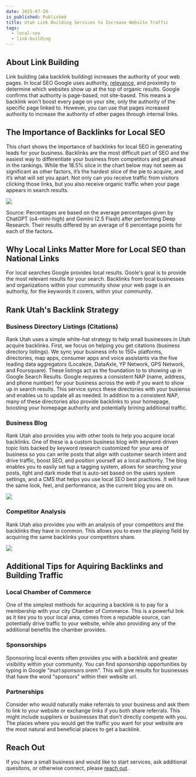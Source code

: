 ```yaml
---
date: 2025-07-28
is_published: Published
title: Utah Link Building Services to Increase Website Traffic
tags:
  - local-seo
  - link-building
---
```

## About Link Building

Link building (aka backlink building) increases the authority of your web pages. In local SEO Google uses authority, [relevance](https://blog.rankutah.com/utah-on-page-search-engine-optimization/), and proximity to determine which websites show up at the top of organic results. Google confirms that authority is page-based, not site-based. This means a backlink won't boost every page on your site, only the authority of the specific page linked to. However, you can use that pages increased authority to increase the authority of other pages through internal links.

## The Importance of Backlinks for Local SEO

This chart shows the importance of backlinks for local SEO in generating leads for your business. Backlinks are the most difficult part of SEO and the easiest way to differentiate your business from competitors and get ahead in the rankings. While the 18.5% slice in the chart below may not seem as significant as other factors, it’s the hardest slice of the pie to acquire, and it’s what will set you apart. Not only can you receive traffic from visitors clicking those links, but you also receive organic traffic when your page appears in search results.

![](/media/local-seo-lead-generation-factors.jpg)

Source: Percentages are based on the average percentages given by ChatGPT (o4-mini-high) and Gemini (2.5 Flash) after performing Deep Research. Their results differed by an average of 6 percentage points for each of the factors.

## Why Local Links Matter More for Local SEO than National Links

For local searches Google provides local results. Goole's goal is to provide the most relevant results for your search. Backlinks from local businesses and organizations within your community show your web page is an authority, for the keywords it covers, within your community.

## Rank Utah's Backlink Strategy

### Business Directory Listings (Citations)

Rank Utah uses a simple white-hat strategy to help small businesses in Utah acquire backlinks. First, we focus on helping you get citations (business directory listings). We sync your business info to 150+ platforms, directories, map apps, consumer apps and voice assistants via the five leading data aggregators (Localeze, DataAxle, YP Network, GPS Network, and Foursquare). These listings act as the foundation to to showing up in Google Search Results. Google requires a consistent NAP (name, address, and phone number) for your business across the web if you want to show up in search results. This service syncs these directories with your busienss and enables us to update all as needed. In addition to a consistent NAP, many of these directories also provide backlinks to your homepage, boosting your homepage authority and potentially brining additional traffic.

### Business Blog

Rank Utah also provides you with other tools to help you acquire local backlinks. One of these is a custom business blog with keyword-driven topic lists backed by keyword research customized for your area of business so you can write posts that align with customer search intent and drive traffic, boost SEO, and position yourself as a local authority. The blog enables you to easily set tup a tagging system, allows for searching your posts, light and dark mode that is auto-set based on the users system settings, and a CMS that helps you use local SEO best practices. It will have the same look, feel, and performance, as the current blog you are on.

![](/media/rank-utah-blog.jpg)

### Competitor Analysis

Rank Utah also provides you with an analysis of your competitors and the backlinks they have in common. This allows you to even the playing field by acquiring the same backlinks your competitors share.

![](/media/competitor%20backlink%20analysis.jpg)

## Additional Tips for Aquiring Backlinks and Building Traffic

### Local Chamber of Commerce

One of the simplest methods for acquiring a backlink is to pay for a membership with your city Chamber of Commerce. This is a powerful link as it ties you to your local area, comes from a reputable source, can potentially drive traffic to your website, while also providing any of the additional benefits the chamber provides.

### Sponsorships

Sponsoring local events often provides you with a backlink and greater visibility within your community. You can find sponsorship opportunities by typing in Google "inurl:sponsors orem". This will give results for businesses that have the word "sponsors" within their website url.

### Partnerships

Consider who would naturally make referrals to your business and ask them to link to your website or exchange links if you both share referrals. This might include suppliers or businesses that don't directly compete with you. The places where you would get the traffic you want for your website are the most natural and beneficial places to get a backlink.

## Reach Out

If you have a small business and would like to start services, ask additional quesitons, or otherwise connect, please [reach out](https://rankutah.com/#contact).